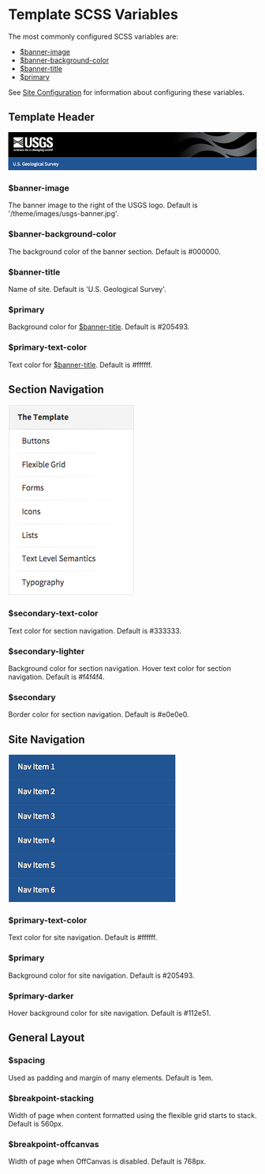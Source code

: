 Template SCSS Variables
=======================

The most commonly configured SCSS variables are:
- [$banner-image](#banner-image)
- [$banner-background-color](#banner-background-color)
- [$banner-title](#banner-title)
- [$primary](#primary)

See [Site Configuration](siteConfiguration.md) for information about configuring these variables.


## Template Header

<img src="images/templateHeader.png" alt="image of template header"/>

### $banner-image

The banner image to the right of the USGS logo.
Default is '/theme/images/usgs-banner.jpg'.

### $banner-background-color

The background color of the banner section.
Default is #000000.

### $banner-title

Name of site.
Default is 'U.S. Geological Survey'.

### $primary

Background color for [$banner-title](#banner-title).
Default is #205493.

### $primary-text-color

Text color for [$banner-title](#banner-title).
Default is #ffffff.



## Section Navigation

<img src="images/navigationExample.png" alt="image of section navigation"/>

### $secondary-text-color
Text color for section navigation.
Default is #333333.

### $secondary-lighter
Background color for section navigation.
Hover text color for section navigation.
Default is #f4f4f4.

### $secondary
Border color for section navigation.
Default is #e0e0e0.


## Site Navigation

<img src="images/siteNavigation.png" alt="image of site navigation"/>

### $primary-text-color
Text color for site navigation.
Default is #ffffff.

### $primary
Background color for site navigation.
Default is #205493.

### $primary-darker
Hover background color for site navigation.
Default is #112e51.


## General Layout

### $spacing
Used as padding and margin of many elements.
Default is 1em.

### $breakpoint-stacking
Width of page when content formatted using the flexible grid starts to stack.
Default is 560px.

### $breakpoint-offcanvas
Width of page when OffCanvas is disabled.
Default is 768px.


